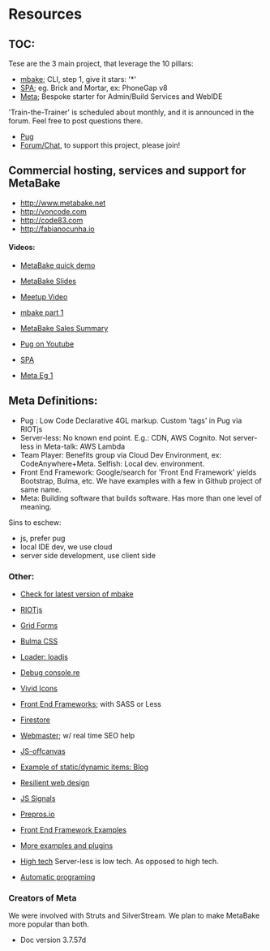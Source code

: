 
# Resources

## TOC:

Tese are the 3 main project, that leverage the 10 pillars:

- [mbake](http://doc.metabake.org/mbake); CLI, step 1, give it stars: '*'
- [SPA](http://doc.metabake.org/SPA); eg. Brick and Mortar, ex: PhoneGap v8
- [Meta](http://doc.metabake.org/meta); Bespoke starter for Admin/Build Services and WebIDE

'Train-the-Trainer' is scheduled about monthly, and it is announced in the forum. Feel free to post questions there.

- [Pug](https://pug.metabake.org)
- <a href='http://chat.metabake.org' target='_blank'>Forum/Chat</a>, to support this project, please join!

## Commercial hosting, services and support for MetaBake

- <http://www.metabake.net>
- <http://voncode.com>
- <http://code83.com>
- <http://fabianocunha.io>

#### Videos:

- [MetaBake quick demo](https://youtu.be/WyCdSFTUIvM)
- [MetaBake Slides](http://prez.metabake.org/p)
- [Meetup Video](https://vimeo.com/280212026)
- [mbake part 1](https://youtu.be/-KkPfAnEXyk)
- [MetaBake Sales Summary](https://www.youtube.com/watch?v=OK-cJNSkQII)

- [Pug on Youtube](http://youtube.com/watch?v=wzAWI9h3q18)
- [SPA](https://youtu.be/LHFjjDPlU3A)
- [Meta Eg 1](http://youtube.com/watch?v=c4mWhefhOoQ)


## Meta Definitions:
- Pug : Low Code Declarative 4GL markup. Custom 'tags' in Pug via RIOTjs
- Server-less: No known end point. E.g.: CDN, AWS Cognito. Not server-less in Meta-talk: AWS Lambda
- Team Player: Benefits group via Cloud Dev Environment, ex: CodeAnywhere+Meta. Selfish: Local dev. environment.
- Front End Framework: Google/search for 'Front End Framework' yields Bootstrap, Bulma, etc. We have examples with a few in Github project of same name.
- Meta: Building software that builds software. Has more than one level of meaning.


Sins to eschew:
- js, prefer pug
- local IDE dev, we use cloud
- server side development, use client side


### Other:

- <a href='https://www.npmjs.com/package/mbake' target='_blank'>Check for latest version of mbake</a>

- [RIOTjs](https://riot.js.org/)
- [Grid Forms](http://kumailht.com/gridforms)
- [Bulma CSS](https://bulma.io/documentation/components)
- [Loader: loadjs](https://github.com/muicss/loadjs)
- [Debug console.re](http://console.re)
- [Vivid Icons](https://webkul.github.io/vivid/cheatsheet.html)
- [Front End Frameworks](https://github.com/metabake/front-end-frameworks
); with SASS or Less
- [Firestore](https://firebase.google.com/docs/firestore)
- [Webmaster](https://www.google.com/webmasters); w/ real time SEO help
- [JS-offcanvas](https://github.com/vmitsaras/js-offcanvas)
- <a href='https://github.com/metabake/B-M-SPA/tree/master/blogRiot' target='_blank'>Example of static/dynamic items: Blog</a>
- [Resilient web design](https://resilientwebdesign.com/introduction)
- [JS Signals](https://github.com/millermedeiros/js-signals/wiki/Comparison-between-different-Observer-Pattern-implementations)
- [Prepros.io](https://prepros.io/help/autoprefixer)
- [Front End Framework Examples](https://github.com/metabake/front-end-frameworks)
- [More examples and plugins](https://github.com/metabake/examples-plugins)
- [High tech](https://engineering.videoblocks.com/web-architecture-101-a3224e126947?gi=8a9df433a15f) Server-less is low tech. As opposed to high tech.
- [Automatic programing](https://en.wikipedia.org/wiki/Automatic_programming)

### Creators of Meta

We were involved with Struts and SilverStream. We plan to make MetaBake more popular than both.


- Doc version 3.7.57d

